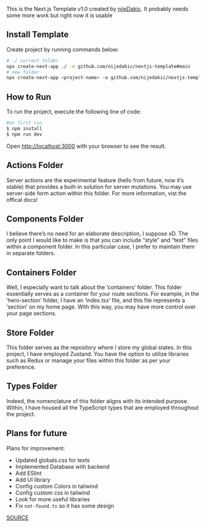 This is the Next.js Template v1.0 created by [nijeDakic](https://github.com/nijeDakic). It probably needs some more work but right now it is usable

## Install Template

Create project by running commands below:

```bash
# ./ current folder
npx create-next-app ./ -e github.com/nijedakic/nextjs-template#main
# new folder
npx create-next-app <project-name> -e github.com/nijedakic/nextjs-template#main
```

## How to Run

To run the project, execute the following line of code:

```bash
#on first run
$ npm install
$ npm run dev
```

Open [http://localhost:3000](http://localhost:3000) with your browser to see the result.

## Actions Folder

Server actions are the experimental feature (hello from future, now it’s stable) that provides a built-in solution for server mutations. You may use server-side form action within this folder. For more information, vist the offical docs!

## Components Folder

I believe there’s no need for an elaborate description, I suppose xD. The only point I would like to make is that you can include “style” and “test” files within a component folder. In this particular case, I prefer to maintain them in separate folders.

## Containers Folder

Well, I especially want to talk about the ‘containers’ folder. This folder essentially serves as a container for your route sections. For example, in the ‘hero-section’ folder, I have an ‘index.tsx’ file, and this file represents a ‘section’ on my home page. With this way, you may have more control over your page sections.

## Store Folder

This folder serves as the repository where I store my global states. In this project, I have employed Zustand. You have the option to utilize libraries such as Redux or manage your files within this folder as per your preference.

## Types Folder

Indeed, the nomenclature of this folder aligns with its intended purpose. Within, I have housed all the TypeScript types that are employed throughout the project.

## Plans for future

Plans for improvement:

- Updated globals.css for texts
- Implemented Database with backend
- Add ESlint
- Add UI library
- Config custom Colors in tailwind
- Config custom css in tailwind
- Look for more useful libraries
- Fix `not-found.ts` so it has some design

[SOURCE](https://medium.com/@mertenercan/nextjs-13-folder-structure-c3453d780366)
